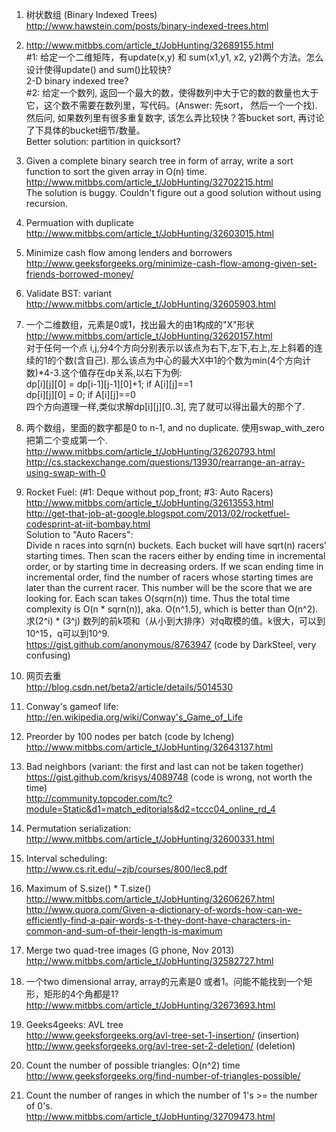 1. 树状数组 (Binary Indexed Trees)
<br>http://www.hawstein.com/posts/binary-indexed-trees.html

1. http://www.mitbbs.com/article_t/JobHunting/32689155.html 
<br>#1: 给定一个二维矩阵，有update(x,y) 和 sum(x1,y1, x2, y2)两个方法。怎么设计使得update() and sum()比较快?
<br>2-D binary indexed tree?
<br>#2: 给定一个数列, 返回一个最大的数，使得数列中大于它的数的数量也大于它，这个数不需要在数列里，写代码。(Answer: 先sort， 然后一个一个找).  然后问, 如果数列里有很多重复数字, 该怎么弄比较快？答bucket sort, 再讨论了下具体的bucket细节/数量。
<br>Better solution: partition in quicksort?

2. Given a complete binary search tree in form of array, write a sort function to sort the given array in O(n) time.
<br>http://www.mitbbs.com/article_t/JobHunting/32702215.html
<br> The solution is buggy. Couldn't figure out a good solution without using recursion.

1. Permuation with duplicate
<br>http://www.mitbbs.com/article_t/JobHunting/32603015.html

2. Minimize cash flow among lenders and borrowers
<br>http://www.geeksforgeeks.org/minimize-cash-flow-among-given-set-friends-borrowed-money/

3. Validate BST: variant
<br>http://www.mitbbs.com/article_t/JobHunting/32605903.html

4. 一个二维数组，元素是0或1，找出最大的由1构成的"X"形状
<br>http://www.mitbbs.com/article_t/JobHunting/32620157.html
<br>对于任何一个点 i,j,分4个方向分别表示以该点为右下,左下,右上,左上斜着的连续的1的个数(含自己). 那么该点为中心的最大X中1的个数为min(4个方向计数)*4-3.这个值存在dp关系,以右下为例:
<br>dp[i][j][0] = dp[i-1][j-1][0]+1;  if A[i][j]==1
<br>dp[i][j][0] = 0;                  if A[i][j]==0
<br>四个方向道理一样,类似求解dp[i][j][0..3], 完了就可以得出最大的那个了.

5. 两个数组，里面的数字都是0 to n-1, and no duplicate. 使用swap_with_zero把第二个变成第一个.
<br>http://www.mitbbs.com/article_t/JobHunting/32620793.html
<br>http://cs.stackexchange.com/questions/13930/rearrange-an-array-using-swap-with-0

6. Rocket Fuel: (#1: Deque without pop_front; #3: Auto Racers)
<br>http://www.mitbbs.com/article_t/JobHunting/32613553.html
<br>http://get-that-job-at-google.blogspot.com/2013/02/rocketfuel-codesprint-at-iit-bombay.html
<br>Solution to "Auto Racers":
<br>Divide n races into sqrn(n) buckets. Each bucket will have sqrt(n) racers' starting times.
Then scan the racers either by ending time in incremental order, or by starting time in decreasing orders.
If we scan ending time in incremental order, find the number of racers whose starting times are later than
the current racer. This number will be the score that we are looking for. Each scan takes O(sqrn(n)) time.
Thus the total time complexity is O(n * sqrn(n)), aka. O(n^1.5), which is better than O(n^2). 
<br>求(2^i) * (3^j) 数列的前k项和（从小到大排序）对q取模的值。k很大，可以到10^15，q可以到10^9.
<br>https://gist.github.com/anonymous/8763947 (code by DarkSteel, very confusing)

7. 网页去重
<br>http://blog.csdn.net/beta2/article/details/5014530

8. Conway's gameof life: 
<br>http://en.wikipedia.org/wiki/Conway's_Game_of_Life

9. Preorder by 100 nodes per batch (code by lcheng)
<br>http://www.mitbbs.com/article_t/JobHunting/32643137.html

10. Bad neighbors (variant: the first and last can not be taken together)
<br>https://gist.github.com/krisys/4089748 (code is wrong, not worth the time)
<br>http://community.topcoder.com/tc?module=Static&d1=match_editorials&d2=tccc04_online_rd_4

11. Permutation serialization:
<br>http://www.mitbbs.com/article_t/JobHunting/32600331.html

12. Interval scheduling:
<br>http://www.cs.rit.edu/~zjb/courses/800/lec8.pdf

13. Maximum of S.size() * T.size()
<br>http://www.mitbbs.com/article_t/JobHunting/32606267.html
<br>http://www.quora.com/Given-a-dictionary-of-words-how-can-we-efficiently-find-a-pair-words-s-t-they-dont-have-characters-in-common-and-sum-of-their-length-is-maximum

12. Merge two quad-tree images (G phone, Nov 2013)
<br>http://www.mitbbs.com/article_t/JobHunting/32582727.html

15. 一个two dimensional array, array的元素是0 或者1。问能不能找到一个矩形，矩形的4个角都是1?
<br>http://www.mitbbs.com/article_t/JobHunting/32673693.html 

18. Geeks4geeks: AVL tree
<br>http://www.geeksforgeeks.org/avl-tree-set-1-insertion/ (insertion)
<br>http://www.geeksforgeeks.org/avl-tree-set-2-deletion/ (deletion)

20. Count the number of possible triangles: O(n^2) time
<br>http://www.geeksforgeeks.org/find-number-of-triangles-possible/

21. Count the number of ranges in which the number of 1's >= the number of 0's.
<br>http://www.mitbbs.com/article_t/JobHunting/32709473.html


